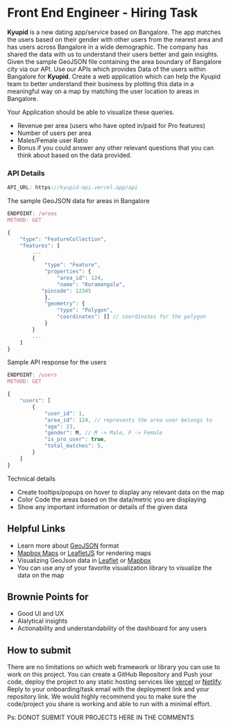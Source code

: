 # Front End Engineer - Hiring Task

**Kyupid** is a new dating app/service based on Bangalore. The app matches the users based on their gender with other users from the nearest area and has users across Bangalore in a wide demographic. The company has shared the data with us to understand their users better and gain insights. Given the sample GeoJSON file containing the area boundary of Bangalore city via our API. Use our APIs which provides Data of the users within Bangalore for **Kyupid**. Create a web application which can help the Kyupid team to better understand their business by plotting this data in a meaningful way on a map by matching the user location to areas in Bangalore.

Your Application should be able to visualize these queries.

- Revenue per area (users who have opted in/paid for Pro features)
- Number of users per area
- Males/Female user Ratio
- Bonus if you could answer any other relevant questions that you can think about based on the data provided.

### API Details

```jsx
API_URL: https://kyupid-api.vercel.app/api
```

The sample GeoJSON data for areas in Bangalore

```jsx
ENDPOINT: /areas
METHOD: GET
```

```jsx
{
    "type": "FeatureCollection",
    "features": [
        ...
        {
            "type": "Feature",
            "properties": {
                "area_id": 124,
                "name": "Koramangala",
		   "pincode": 12345
            },
            "geometry": {
                "type": "Polygon",
                "coordinates": [] // coordinates for the polygon
            }
        }
        ...
    ]
}
```

Sample API response for the users

```jsx
ENDPOINT: /users
METHOD: GET
```

```jsx
{
    "users": [
        {
            "user_id": 1,
            "area_id": 124, // represents the area user belongs to
            "age": 23,
            "gender": M, // M -> Male, F -> Female
            "is_pro_user": true,
            "total_matches": 5,
        }
    ]
}
```

Technical details

- Create tooltips/popups on hover to display any relevant data on the map
- Color Code the areas based on the data/metric you are displaying
- Show any important information or details of the given data

## Helpful Links

- Learn more about [GeoJSON](https://en.wikipedia.org/wiki/GeoJSON) format
- [Mapbox Maps](https://mapbox.com) or [LeafletJS](https://leafletjs.com/) for rendering maps
- Visualizing GeoJson data in [Leaflet](https://leafletjs.com/examples/geojson/) or [Mapbpx](https://docs.mapbox.com/mapbox-gl-js/example/geojson-polygon/)
- You can use any of your favorite visualization library to visualize the data on the map

## Brownie Points for

- Good UI and UX
- Alalytical insights
- Actionability and understandability of the dashboard for any users

## How to submit

There are no limitations on which web framework or library you can use to work on this project. You can create a GitHub Repository and Push your code, deploy the project to any static hosting services like [vercel](https://vercel.com) or [Netlify](https://netlify.com). Reply to your onboarding/task email with the deployment link and your repository link. We would highly recommend you to make sure the code/project you share is working and able to run with a minimal effort.

Ps: DONOT SUBMIT YOUR PROJECTS HERE IN THE COMMENTS
